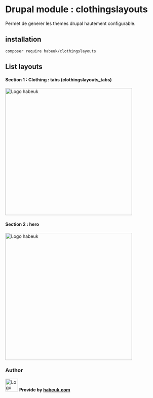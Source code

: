 # Drupal module : clothingslayouts

Permet de generer les themes drupal hautement configurable.

## installation

```
composer require habeuk/clothingslayouts
```

## List layouts

#### Section 1 : Clothing : tabs (clothingslayouts_tabs)

<img alt="Logo habeuk" src="./icones/sections/clothingslayouts-tabs.png" height="400px" width="auto">

#### Section 2 : hero

<img alt="Logo habeuk" src="./icones/sections/clothingslayoutshero.png" height="400px" width="auto">

### Author

<div>
<img alt="Logo habeuk" src="https://habeuk.com/sites/default/files/styles/medium/public/2023-08/logo-habeuk.png" height="40px">
<strong> Provide by <a href="https://habeuk.com/" target="_blank"> habeuk.com </a> </strong>
</div>

